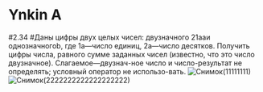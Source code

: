 # Ynkin A
#2.34
#Даны цифры двух целых чисел: двузначного 21aaи однозначногоb, где 1a—число единиц, 2a—число десятков. Получить цифры числа, равного сумме заданных чисел (известно, что это число двузначное). Слагаемое—двузнач-ное число и число-результат не определять; условный оператор не использо-вать.
![Снимок(11111111)](https://user-images.githubusercontent.com/113889686/201590635-6a183d91-694b-4bf3-9d71-673fe5aed6c3.PNG)
![Снимок(2222222222222222222)](https://user-images.githubusercontent.com/113889686/201590648-c15cd8dc-b827-4e40-9e19-8e7b2ab0aed0.PNG)

